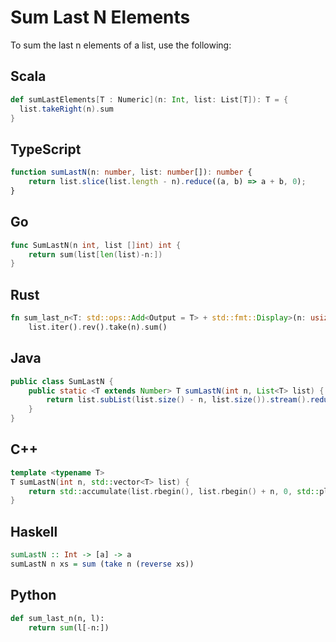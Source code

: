 # Sum Last N Elements

To sum the last n elements of a list, use the following:

## Scala

```scala
def sumLastElements[T : Numeric](n: Int, list: List[T]): T = {
  list.takeRight(n).sum
}
```

## TypeScript

```typescript
function sumLastN(n: number, list: number[]): number {
    return list.slice(list.length - n).reduce((a, b) => a + b, 0);
}
```

## Go

```go
func SumLastN(n int, list []int) int {
    return sum(list[len(list)-n:])
}
```

## Rust

```rust
fn sum_last_n<T: std::ops::Add<Output = T> + std::fmt::Display>(n: usize, list: Vec<T>) -> T {
    list.iter().rev().take(n).sum()
```

## Java

```java
public class SumLastN {
    public static <T extends Number> T sumLastN(int n, List<T> list) {
        return list.subList(list.size() - n, list.size()).stream().reduce(0, (a, b) -> a + b);
    }
}
```

## C++

```cpp
template <typename T>
T sumLastN(int n, std::vector<T> list) {
    return std::accumulate(list.rbegin(), list.rbegin() + n, 0, std::plus<T>());
}
```

## Haskell

```haskell
sumLastN :: Int -> [a] -> a
sumLastN n xs = sum (take n (reverse xs))
```

## Python

```python
def sum_last_n(n, l):
    return sum(l[-n:])
```

